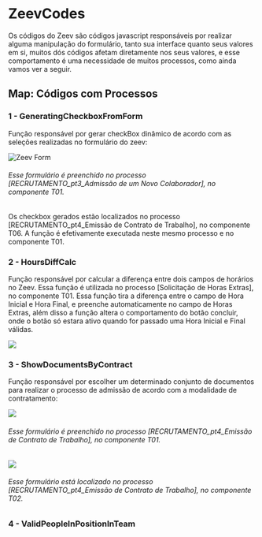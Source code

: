 <h1> ZeevCodes </h1>

<p text-align="justify"> Os códigos do Zeev são códigos javascript responsáveis por realizar alguma manipulação do formulário, tanto sua interface quanto seus valores em si, muitos dós códigos afetam diretamente nos seus valores, e esse comportamento é uma necessidade de muitos processos, como ainda vamos ver a seguir. </p>

<h2>Map: Códigos com Processos</h2>
<h3>1 - GeneratingCheckboxFromForm</h3>

<p>Função responsável por gerar checkBox dinâmico de acordo com as seleções realizadas no formulário do zeev:</p>
<img src="https://github.com/XxthyagoronaldxX/ZeevCodes/assets/16446463/fe0c1910-9ec8-4317-a526-ffcdebad4fa1" alt="Zeev Form" />
<h6>Esse formulário é preenchido no processo [RECRUTAMENTO_pt3_Admissão de um Novo Colaborador], no componente T01.</h6>
<p>Os checkbox gerados estão localizados no processo [RECRUTAMENTO_pt4_Emissão de Contrato de Trabalho], no componente T06. A função é
efetivamente executada neste mesmo processo e no componente T01.</p>

<h3>2 - HoursDiffCalc</h3>
  
<p>Função responsável por calcular a diferença entre dois campos de horários no Zeev. Essa função é utilizada no processo [Solicitação de Horas Extras], 
no componente T01. Essa função tira a diferença entre o campo de Hora Inicial e Hora Final, e preenche automaticamente no campo de Horas Extras, além disso 
a função altera o comportamento do botão concluir, onde o botão só estara ativo quando for passado uma Hora Inicial e Final válidas.</p>
<img src="https://github.com/XxthyagoronaldxX/ZeevCodes/assets/16446463/79f691b8-951b-4793-a23f-9fa69ca0447a"/>

<h3>3 - ShowDocumentsByContract</h3>

<p>Função responsável por escolher um determinado conjunto de documentos para realizar o processo de admissão de acordo com a modalidade de contratamento:</p>
<img src="https://github.com/XxthyagoronaldxX/ZeevCodes/assets/16446463/6c199fe6-b278-4752-8664-e7829435a948"/>
<h6>Esse formulário é preenchido no processo [RECRUTAMENTO_pt4_Emissão de Contrato de Trabalho], no componente T01.</h6>
<img src="https://github.com/XxthyagoronaldxX/ZeevCodes/assets/16446463/6d6c86cf-a633-4bac-981b-6cf536b661cb"/>
<h6>Esse formulário está localizado no processo [RECRUTAMENTO_pt4_Emissão de Contrato de Trabalho], no componente T02.</h6>

<h3>4 - ValidPeopleInPositionInTeam</h3>

